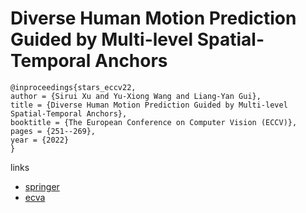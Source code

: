 # Diverse Human Motion Prediction Guided by Multi-level Spatial-Temporal Anchors

```
@inproceedings{stars_eccv22,
author = {Sirui Xu and Yu-Xiong Wang and Liang-Yan Gui},
title = {Diverse Human Motion Prediction Guided by Multi-level Spatial-Temporal Anchors},
booktitle = {The European Conference on Computer Vision (ECCV)},
pages = {251--269},
year = {2022}
}
```

links
- [springer](https://link.springer.com/chapter/10.1007/978-3-031-20047-2_15)
- [ecva](https://www.ecva.net/papers/eccv_2022/papers_ECCV/html/2874_ECCV_2022_paper.php)
